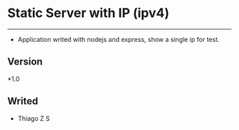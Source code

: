 # Static Server with IP (ipv4)
---
* Application writed with nodejs and express, show a single ip for test.

Version
----
*1.0

Writed
----
* Thiago Z S

